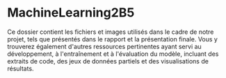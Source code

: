 # MachineLearning2B5

Ce dossier contient les fichiers et images utilisés dans le cadre de notre projet, tels que présentés dans le rapport et la présentation finale. Vous y trouverez également d'autres ressources pertinentes ayant servi au développement, à l'entraînement et à l'évaluation du modèle, incluant des extraits de code, des jeux de données partiels et des visualisations de résultats.

